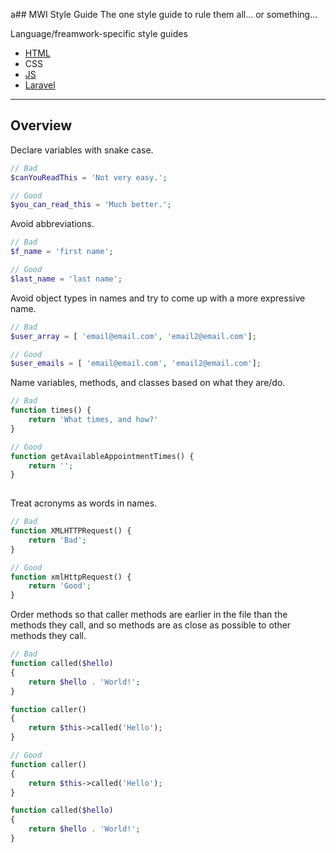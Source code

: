a## MWI Style Guide
The one style guide to rule them all... or something...

Language/freamwork-specific style guides

- [HTML](https://github.com/MidwesternInteractive/style/tree/master/html)
- CSS 
- [JS](https://github.com/airbnb/javascript)
- [Laravel](https://github.com/MidwesternInteractive/style/tree/master/laravel)

---

## Overview
Declare variables with snake case.
```php
// Bad
$canYouReadThis = 'Not very easy.';

// Good
$you_can_read_this = 'Much better.';
```

Avoid abbreviations. 

```php
// Bad
$f_name = 'first name';

// Good
$last_name = 'last name';
```

Avoid object types in names and try to come up with a more expressive name.

```php
// Bad
$user_array = [ 'email@email.com', 'email2@email.com'];

// Good
$user_emails = [ 'email@email.com', 'email2@email.com'];

```

Name variables, methods, and classes based on what they are/do.

```php
// Bad
function times() {
    return 'What times, and how?'
}

// Good
function getAvailableAppointmentTimes() {
    return '';
}
 
```

Treat acronyms as words in names.

```php
// Bad
function XMLHTTPRequest() {
    return 'Bad';
}

// Good
function xmlHttpRequest() {
    return 'Good';
}
```

Order methods so that caller methods are earlier in the file than the methods they call, and so methods are as close as possible to other methods they call.

```php
// Bad
function called($hello)
{
    return $hello . 'World!';
}

function caller()
{
    return $this->called('Hello');
}

// Good
function caller()
{
    return $this->called('Hello');
}

function called($hello)
{
    return $hello . 'World!';
}
```
